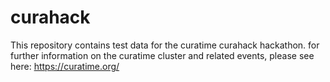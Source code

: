 # curahack
This repository contains test data for the curatime curahack hackathon. for further information on the curatime cluster and related events, please see here:
https://curatime.org/


